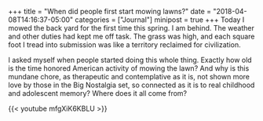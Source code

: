 +++
title = "When did people first start mowing lawns?"
date = "2018-04-08T14:16:37-05:00"
categories = ["Journal"]
minipost = true
+++
Today I mowed the back yard for the first time this spring. I am behind. The weather and other duties had kept me off task. The grass was high, and each square foot I tread into submission was like a territory reclaimed for civilization. 

I asked myself when people started doing this whole thing. Exactly how old is the time honored American activity of mowing the lawn? And why is this mundane chore, as therapeutic and contemplative as it is, not shown more love by those in the Big Nostalgia set, so connected as it is to real childhood and adolescent memory? Where does it all come from? 

{{< youtube mfgXiK6KBLU >}}